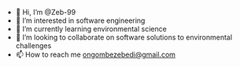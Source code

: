 - 👋 Hi, I’m @Zeb-99
- 👀 I’m interested in software engineering
- 🌱 I’m currently learning environmental science
- 💞️ I’m looking to collaborate on software solutions to environmental challenges
- 📫 How to reach me ongombezebedi@gmail.com

<!---
Zeb-99/Zeb-99 is a ✨ special ✨ repository because its `README.md` (this file) appears on your GitHub profile.
You can click the Preview link to take a look at your changes.
--->
